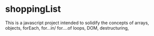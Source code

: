 # shoppingList


This is a javascript project intended to solidify the concepts of arrays, objects,
forEach, for...in/ for....of loops, DOM, destructuring,
 